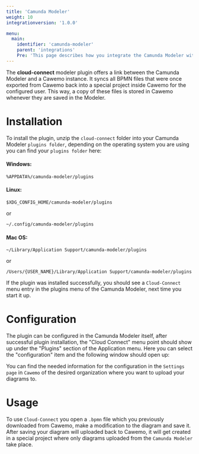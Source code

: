 ```yaml
---
title: 'Camunda Modeler'
weight: 10
integrationversion: '1.0.0'

menu:
  main:
    identifier: 'camunda-modeler'
    parent: 'integrations'
    Pre: 'This page describes how you integrate the Camunda Modeler with Cawemo.'
---
```


The **cloud-connect** modeler plugin offers a link between the Camunda Modeler and a Cawemo instance. It syncs all BPMN files that were once exported from Cawemo back into a special project inside Cawemo for the configured user. This way, a copy of these files is stored in Cawemo whenever they are saved in the Modeler.

# Installation

To install the plugin, unzip the `cloud-connect` folder into your Camunda Modeler `plugins folder`, depending on the operating system you are using you can find your `plugins folder` here:

#### Windows:

```
%APPDATA%/camunda-modeler/plugins
```

#### Linux:

```
$XDG_CONFIG_HOME/camunda-modeler/plugins
```

or

```
~/.config/camunda-modeler/plugins
```

#### Mac OS:

```
~/Library/Application Support/camunda-modeler/plugins
```

or

```
/Users/{USER_NAME}/Library/Application Support/camunda-modeler/plugins
```

[comment]: <> (Placeholder for a screenshot of the folder structure)

If the plugin was installed successfully, you should see a `Cloud-Connect` menu entry in the plugins menu of the Camunda Modeler, next time you start it up.

# Configuration

The plugin can be configured in the Camunda Modeler itself, after successful plugin installation, the "Cloud Connect" menu point should show up under the "Plugins" section of the Application menu. Here you can select the "configuration" item and the following window should open up:

[comment]: <> (Placeholder for a screenshot of the configuration modal)

You can find the needed information for the configuration in the `Settings page` in `Cawemo` of the desired organization where you want to upload your diagrams to.

# Usage

To use `Cloud-Connect` you open a `.bpmn` file which you previously downloaded from Cawemo, make a modification to the diagram and save it. After saving your diagram will uploaded back to Cawemo, it will get created in a special project where only diagrams uploaded from the `Camunda Modeler` take place.

[comment]: <> (Placeholder for describing what will happen to continous updated to a diagram which already exists as a diagram in the `Camunda Modeler Project`, e.g. they will at some point provoke a new milestone instead of creating a whole new diagram )
